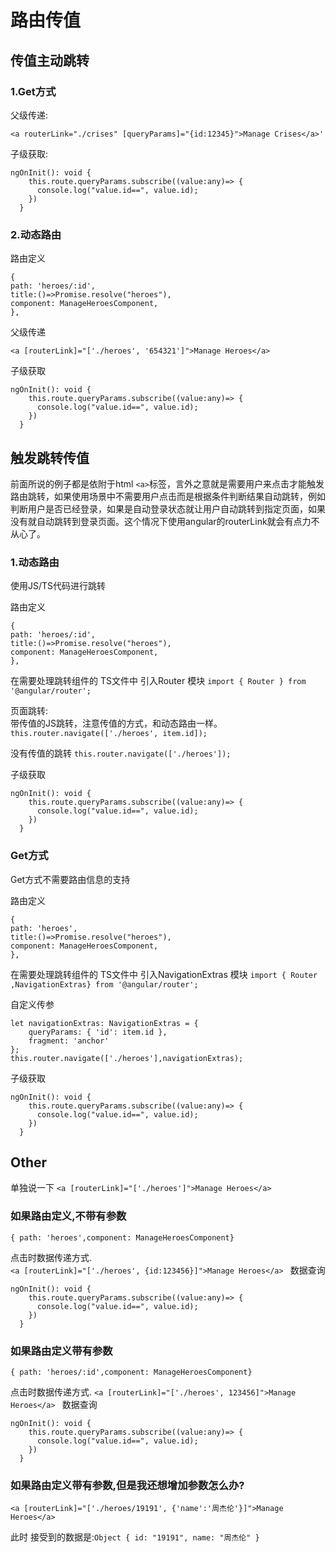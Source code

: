 # 路由传值

## 传值主动跳转
### 1.Get方式

父级传递: 
``` 
<a routerLink="./crises" [queryParams]="{id:12345}">Manage Crises</a>' 
```

子级获取:
```
ngOnInit(): void {
    this.route.queryParams.subscribe((value:any)=> {
      console.log("value.id==", value.id);
    })
  }
```

### 2.动态路由

路由定义
```
{
path: 'heroes/:id',
title:()=>Promise.resolve("heroes"),
component: ManageHeroesComponent,
},
```

父级传递
```
<a [routerLink]="['./heroes', '654321']">Manage Heroes</a>
```

子级获取
```
ngOnInit(): void {
    this.route.queryParams.subscribe((value:any)=> {
      console.log("value.id==", value.id);
    })
  }
```

## 触发跳转传值

前面所说的例子都是依附于html `<a>`标签，言外之意就是需要用户来点击才能触发路由跳转，如果使用场景中不需要用户点击而是根据条件判断结果自动跳转，例如判断用户是否已经登录，如果是自动登录状态就让用户自动跳转到指定页面，如果没有就自动跳转到登录页面。这个情况下使用angular的routerLink就会有点力不从心了。

### 1.动态路由

使用JS/TS代码进行跳转

路由定义
```
{
path: 'heroes/:id',
title:()=>Promise.resolve("heroes"),
component: ManageHeroesComponent,
},
```

在需要处理跳转组件的 TS文件中 引入Router 模块
`import { Router } from '@angular/router';`

页面跳转:  
带传值的JS跳转，注意传值的方式，和动态路由一样。
`this.router.navigate(['./heroes', item.id]);`

没有传值的跳转
`this.router.navigate(['./heroes']);`

子级获取
```
ngOnInit(): void {
    this.route.queryParams.subscribe((value:any)=> {
      console.log("value.id==", value.id);
    })
  }
```

### Get方式

Get方式不需要路由信息的支持

路由定义
```
{
path: 'heroes',
title:()=>Promise.resolve("heroes"),
component: ManageHeroesComponent,
},
```

在需要处理跳转组件的 TS文件中 引入NavigationExtras 模块
`import { Router ,NavigationExtras} from '@angular/router';`

自定义传参
```
let navigationExtras: NavigationExtras = {
    queryParams: { 'id': item.id },
    fragment: 'anchor'
};
this.router.navigate(['./heroes'],navigationExtras);
```

子级获取
```
ngOnInit(): void {
    this.route.queryParams.subscribe((value:any)=> {
      console.log("value.id==", value.id);
    })
  }
```



## Other

单独说一下
`<a [routerLink]="['./heroes']">Manage Heroes</a> `


### 如果路由定义,不带有参数  
```
{ path: 'heroes',component: ManageHeroesComponent}
```
点击时数据传递方式.  
`<a [routerLink]="['./heroes', {id:123456}]">Manage Heroes</a> `
数据查询  
```
ngOnInit(): void {
    this.route.queryParams.subscribe((value:any)=> {
      console.log("value.id==", value.id);
    })
  }
```

### 如果路由定义带有参数
```
{ path: 'heroes/:id',component: ManageHeroesComponent}
```
点击时数据传递方式.
`<a [routerLink]="['./heroes', 123456]">Manage Heroes</a> `
数据查询
```
ngOnInit(): void {
    this.route.queryParams.subscribe((value:any)=> {
      console.log("value.id==", value.id);
    })
  }
```

### 如果路由定义带有参数,但是我还想增加参数怎么办?

`<a [routerLink]="['./heroes/19191', {'name':'周杰伦'}]">Manage Heroes</a>`

此时 接受到的数据是:`Object { id: "19191", name: "周杰伦" }`









